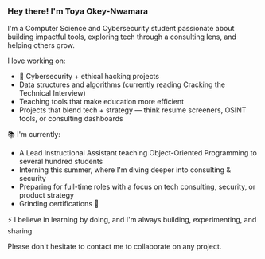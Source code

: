 ### Hey there! I'm Toya Okey-Nwamara

I'm a Computer Science and Cybersecurity student passionate about building impactful tools, exploring tech through a consulting lens, and helping others grow.

I love working on:
- 🔐 Cybersecurity + ethical hacking projects
- Data structures and algorithms (currently reading Cracking the Technical Interview)
- Teaching tools that make education more efficient 
- Projects that blend tech + strategy — think resume screeners, OSINT tools, or consulting dashboards

📚 I'm currently:
- A Lead Instructional Assistant teaching Object-Oriented Programming to several hundred students 
- Interning this summer, where I'm diving deeper into consulting & security
- Preparing for full-time roles with a focus on tech consulting, security, or product strategy
- Grinding certifications 💪

⚡ I believe in learning by doing, and I'm always building, experimenting, and sharing

Please don't hesitate to contact me to collaborate on any project.
